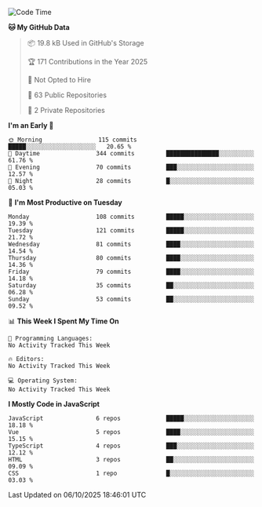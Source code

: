 <!--START_SECTION:waka-->
![Code Time](http://img.shields.io/badge/Code%20Time-1%2C484%20hrs%2047%20mins-blue)

**🐱 My GitHub Data** 

> 📦 19.8 kB Used in GitHub's Storage 
 > 
> 🏆 171 Contributions in the Year 2025
 > 
> 🚫 Not Opted to Hire
 > 
> 📜 63 Public Repositories 
 > 
> 🔑 2 Private Repositories 
 > 
**I'm an Early 🐤** 

```text
🌞 Morning                115 commits         █████░░░░░░░░░░░░░░░░░░░░   20.65 % 
🌆 Daytime                344 commits         ███████████████░░░░░░░░░░   61.76 % 
🌃 Evening                70 commits          ███░░░░░░░░░░░░░░░░░░░░░░   12.57 % 
🌙 Night                  28 commits          █░░░░░░░░░░░░░░░░░░░░░░░░   05.03 % 
```
📅 **I'm Most Productive on Tuesday** 

```text
Monday                   108 commits         █████░░░░░░░░░░░░░░░░░░░░   19.39 % 
Tuesday                  121 commits         █████░░░░░░░░░░░░░░░░░░░░   21.72 % 
Wednesday                81 commits          ████░░░░░░░░░░░░░░░░░░░░░   14.54 % 
Thursday                 80 commits          ████░░░░░░░░░░░░░░░░░░░░░   14.36 % 
Friday                   79 commits          ████░░░░░░░░░░░░░░░░░░░░░   14.18 % 
Saturday                 35 commits          ██░░░░░░░░░░░░░░░░░░░░░░░   06.28 % 
Sunday                   53 commits          ██░░░░░░░░░░░░░░░░░░░░░░░   09.52 % 
```


📊 **This Week I Spent My Time On** 

```text
💬 Programming Languages: 
No Activity Tracked This Week

🔥 Editors: 
No Activity Tracked This Week

💻 Operating System: 
No Activity Tracked This Week
```

**I Mostly Code in JavaScript** 

```text
JavaScript               6 repos             █████░░░░░░░░░░░░░░░░░░░░   18.18 % 
Vue                      5 repos             ████░░░░░░░░░░░░░░░░░░░░░   15.15 % 
TypeScript               4 repos             ███░░░░░░░░░░░░░░░░░░░░░░   12.12 % 
HTML                     3 repos             ██░░░░░░░░░░░░░░░░░░░░░░░   09.09 % 
CSS                      1 repo              █░░░░░░░░░░░░░░░░░░░░░░░░   03.03 % 
```




 Last Updated on 06/10/2025 18:46:01 UTC
<!--END_SECTION:waka-->
